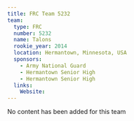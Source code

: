 ```yaml
---
title: FRC Team 5232
team:
  type: FRC
  number: 5232
  name: Talons
  rookie_year: 2014
  location: Hermantown, Minnesota, USA
  sponsors:
    - Army National Guard
    - Hermantown Senior High
    - Hermantown Senior High
  links:
    Website: 
---
```

No content has been added for this team